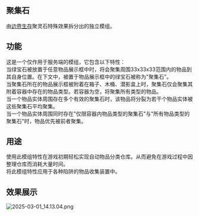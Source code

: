 ## 聚集石
由[边界生存](https://github.com/Fndream/BorderSurvivalModpack)聚灵石特殊效果拆分出的独立模组。

## 功能
这是一个仅作用于服务端的模组，它包含以下特性：<br/>
当绿宝石被放置于任意物品展示框中时，将会聚集周围33x33x33范围内的物品到其自身位置。在下文中，被置于物品展示框中的绿宝石被称为"聚集石"。<br/>
当聚集石所在的物品展示框被附着在箱子、木桶、潜影盒上时，聚集石仅会聚集其附着容器中存在的物品类型。若容器为空，将聚集所有类型的物品。<br/>
当一个物品实体周围存在多个有效的聚集石时，该物品将分裂为若干个物品实体被这些聚集石平均聚集。<br/>
当一个物品实体周围同时存在"仅限容器内物品类型的聚集石"与"所有物品类型的聚集石"时，物品优先被前者聚集。

## 用途
使用此模组特性在游戏初期轻松实现自动物品分类仓库。从而避免在游戏过程中因整理仓库而消耗大量时间。<br/>
将此模组特性应用于各种陷阱的物品收集装置中。

## 效果展示
![2025-03-01_14.13.04.png](https://s2.loli.net/2025/03/01/V37OxLPyNJ1Kls6.png)
